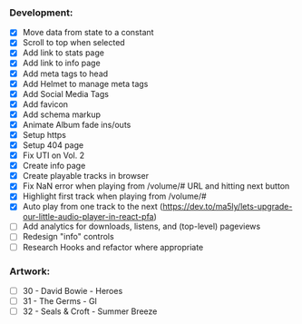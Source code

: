 ### Development:

- [x] Move data from state to a constant
- [x] Scroll to top when selected
- [x] Add link to stats page
- [x] Add link to info page
- [x] Add meta tags to head
- [x] Add Helmet to manage meta tags
- [x] Add Social Media Tags
- [x] Add favicon
- [x] Add schema markup
- [x] Animate Album fade ins/outs
- [x] Setup https
- [x] Setup 404 page
- [x] Fix UTI on Vol. 2
- [x] Create info page
- [x] Create playable tracks in browser
- [x] Fix NaN error when playing from /volume/# URL and hitting next button
- [x] Highlight first track when playing from /volume/#
- [x] Auto play from one track to the next (https://dev.to/ma5ly/lets-upgrade-our-little-audio-player-in-react-pfa)
- [ ] Add analytics for downloads, listens, and (top-level) pageviews
- [ ] Redesign "info" controls
- [ ] Research Hooks and refactor where appropriate

### Artwork:

- [ ] 30 - David Bowie - Heroes
- [ ] 31 - The Germs - GI
- [ ] 32 - Seals & Croft - Summer Breeze
